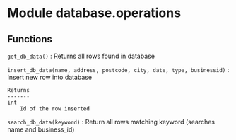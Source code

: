 Module database.operations
==========================

Functions
---------

    
`get_db_data()`
:   Returns all rows found in database

    
`insert_db_data(name, address, postcode, city, date, type, businessid)`
:   Insert new row into database
    
    Returns
    -------
    int
        Id of the row inserted

    
`search_db_data(keyword)`
:   Return all rows matching keyword (searches name and business_id)